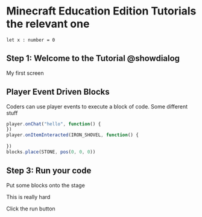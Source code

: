 # Minecraft Education Edition Tutorials the relevant one

```template
let x : number = 0
```

## Step 1: Welcome to the Tutorial @showdialog

My first screen


## Player Event Driven Blocks

Coders can use player events to execute a block of code.
Some different stuff


```typescript
player.onChat("hello", function() {
})
player.onItemInteracted(IRON_SHOVEL, function() {
    
})
blocks.place(STONE, pos(0, 0, 0))
```



## Step 3: Run your code

Put some blocks onto the stage

This is really hard

Click the run button
